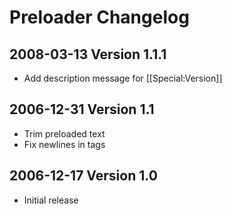 Preloader Changelog
===================

## 2008-03-13 Version 1.1.1
* Add description message for [[Special:Version]]

## 2006-12-31 Version 1.1
* Trim preloaded text
* Fix newlines in <nopreload></nopreload> tags

## 2006-12-17 Version 1.0
* Initial release

